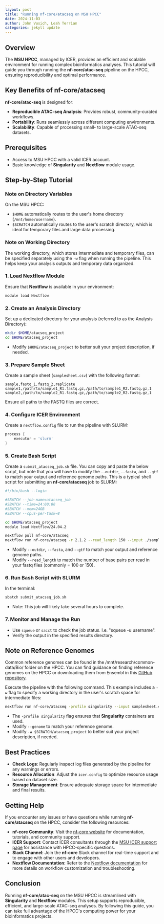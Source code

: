 ```yaml
---
layout: post
title: "Running nf-core/atacseq on MSU HPCC"
date: 2024-11-03
author: John Vusich, Leah Terrian
categories: jekyll update
---
```


## Overview

The **MSU HPCC**, managed by ICER, provides an efficient and scalable environment for running complex bioinformatics analyses. This tutorial will guide you through running the **nf-core/atac-seq** pipeline on the HPCC, ensuring reproducibility and optimal performance.

## Key Benefits of nf-core/atacseq

**nf-core/atac-seq** is designed for:

- **Reproducible ATAC-seq Analysis**: Provides robust, community-curated workflows.
- **Portability**: Runs seamlessly across different computing environments.
- **Scalability**: Capable of processing small- to large-scale ATAC-seq datasets.

## Prerequisites

- Access to MSU HPCC with a valid ICER account.
- Basic knowledge of **Singularity** and **Nextflow** module usage.

## Step-by-Step Tutorial

### Note on Directory Variables

On the MSU HPCC:

- `$HOME` automatically routes to the user's home directory (`/mnt/home/username`).
- `$SCRATCH` automatically routes to the user's scratch directory, which is ideal for temporary files and large data processing.

### Note on Working Directory

The working directory, which stores intermediate and temporary files, can be specified separately using the `-w` flag when running the pipeline. This helps keep your analysis outputs and temporary data organized.

### 1. Load Nextflow Module

Ensure that **Nextflow** is available in your environment:

```bash
module load Nextflow
```

### 2. Create an Analysis Directory

Set up a dedicated directory for your analysis (referred to as the Analysis Directory):

```bash
mkdir $HOME/atacseq_project
cd $HOME/atacseq_project
```

- Modify `$HOME/atacseq_project` to better suit your project description, if needed.

### 3. Prepare Sample Sheet

Create a sample sheet (`samplesheet.csv`) with the following format:

```csv
sample,fastq_1,fastq_2,replicate
sample1,/path/to/sample1_R1.fastq.gz,/path/to/sample1_R2.fastq.gz,1
sample2,/path/to/sample2_R1.fastq.gz,/path/to/sample2_R2.fastq.gz,1
```

Ensure all paths to the FASTQ files are correct.

### 4. Configure ICER Environment

Create a `nextflow.config` file to run the pipeline with SLURM:

```groovy
process {
    executor = 'slurm'
}
```

### 5. Create Bash Script

Create a `submit_atacseq_job.sh` file. You can copy and paste the below script, but note that you will have to modify the `--outdir`, `--fasta`, and `--gtf` to match your output and reference genome paths.
This is a typical shell script for submitting an **nf-core/atacseq** job to SLURM:

```bash
#!/bin/bash --login

#SBATCH --job-name=atacseq_job
#SBATCH --time=24:00:00
#SBATCH --mem=24GB
#SBATCH --cpus-per-task=8

cd $HOME/atacseq_project
module load Nextflow/24.04.2

nextflow pull nf-core/atacseq
nextflow run nf-core/atacseq -r 2.1.2 --read_length 150 --input ./samplesheet.csv -profile singularity --outdir ./atacseq_results --fasta ./Homo_sapiens.GRCh38.dna.primary_assembly.fa.gz --gtf ./Homo_sapiens.GRCh38.108.gtf.gz -work-dir $SCRATCH/atacseq_work -c ./nextflow.config
```

- Modify `--outdir`, `--fasta`, and `--gtf` to match your output and reference genome paths.
- Modify `--read_length` to match the number of base pairs per read in your fastq files (commonly = 100 or 150).

### 6. Run Bash Script with SLURM
In the terminal:

```bash
sbatch submit_atacseq_job.sh
```
- Note: This job will likely take several hours to complete.

### 7. Monitor and Manage the Run

- Use `squeue` or `sacct` to check the job status. I.e. "squeue -u username".
- Verify the output in the specified results directory.

## Note on Reference Genomes

Common reference genomes can be found in the /mnt/research/common-data/Bio/ folder on the HPCC. You can find guidance on finding reference genomes on the HPCC or downloading them from Ensembl in this [GitHub repository](https://github.com/johnvusich/reference-genomes).

Execute the pipeline with the following command. This example includes a `-w` flag to specify a working directory in the user's scratch space for intermediate files:

```bash
nextflow run nf-core/atacseq -profile singularity --input samplesheet.csv --genome GRCh38 -c nextflow.config -w $SCRATCH/atacseq_project
```

- The `-profile singularity` flag ensures that **Singularity** containers are used.
- Modify `--genome` to match your reference genome.
- Modify `-w $SCRATCH/atacseq_project` to better suit your project description, if needed.

## Best Practices

- **Check Logs**: Regularly inspect log files generated by the pipeline for any warnings or errors.
- **Resource Allocation**: Adjust the `icer.config` to optimize resource usage based on dataset size.
- **Storage Management**: Ensure adequate storage space for intermediate and final results.

## Getting Help

If you encounter any issues or have questions while running **nf-core/atacseq** on the HPCC, consider the following resources:

- **nf-core Community**: Visit the [nf-core website](https://nf-co.re) for documentation, tutorials, and community support.
- **ICER Support**: Contact ICER consultants through the [MSU ICER support page](https://icer.msu.edu/contact) for assistance with HPCC-specific questions.
- **Slack Channel**: Join the **nf-core** Slack channel for real-time support and to engage with other users and developers.
- **Nextflow Documentation**: Refer to the [Nextflow documentation](https://www.nextflow.io/docs/latest/index.html) for more details on workflow customization and troubleshooting.

## Conclusion

Running **nf-core/atac-seq** on the MSU HPCC is streamlined with **Singularity** and **Nextflow** modules. This setup supports reproducible, efficient, and large-scale ATAC-seq analyses. By following this guide, you can take full advantage of the HPCC's computing power for your bioinformatics projects.

